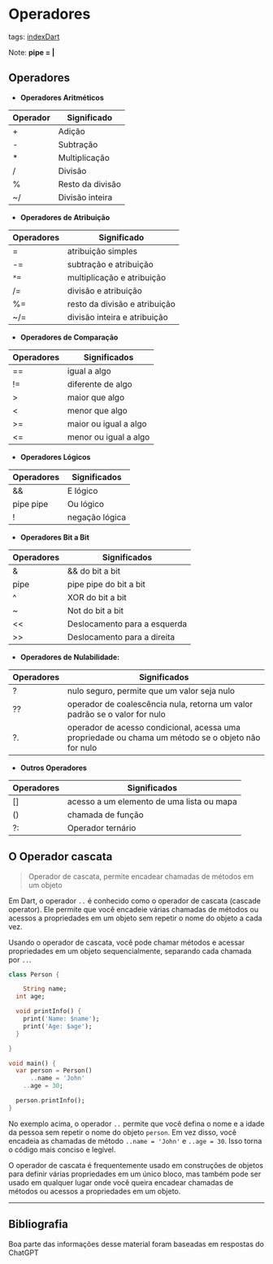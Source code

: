 # Operadores
tags: [indexDart](indexDart.md)

Note:   **pipe = |**

## Operadores 

* **Operadores Aritméticos**

| Operador | Significado      |
| -------- | ---------------- |
| +        | Adição           |
| -        | Subtração        |
| *        | Multiplicação    |
| /        | Divisão          |
| %        | Resto da divisão |
| ~/       | Divisão inteira  |

* **Operadores de Atribuição**

| Operadores | Significado                   |
| ---------- | ----------------------------- |
| =          | atribuição simples            |
| -=         | subtração e atribuição        |
| `*=`       | multiplicação e atribuição    |
| /=         | divisão e atribuição          |
| %=         | resto da divisão e atribuição |
| ~/=        | divisão inteira e atribuição  |

* **Operadores de Comparação**

| Operadores | Significados          |
| ---------- | --------------------- |
| ==         | igual a algo          |
| !=         | diferente de algo     |
| >          | maior que algo        |
| <          | menor que algo        |
| >=         | maior ou igual a algo |
| <=         | menor ou igual a algo |

* **Operadores Lógicos**

| Operadores | Significados   |
| ---------- | -------------- |
| &&         | E lógico       |
| pipe pipe  | Ou lógico      |
| !          | negação lógica |

* **Operadores Bit a Bit**

| Operadores | Significados                 |
| ---------- | ---------------------------- |
| &          | && do bit a bit              |
| pipe       | pipe pipe do bit a bit       |
| ^          | XOR do bit a bit             |
| ~          | Not do bit a bit             |
| <<         | Deslocamento para a esquerda |
| >>         | Deslocamento para a direita  |

* **Operadores de Nulabilidade:**

| Operadores | Significados                                                                                       |
| ---------- | -------------------------------------------------------------------------------------------------- |
| ?          | nulo seguro, permite que um valor seja nulo                                                        |
| ??         | operador de coalescência nula, retorna um valor padrão se o valor for nulo                         |
| ?.         | operador de acesso condicional, acessa uma propriedade ou chama um método se o objeto não for nulo |

* **Outros Operadores**

| Operadores | Significados                              |
| ---------- | ----------------------------------------- |
| []         | acesso a um elemento de uma lista ou mapa |
| ()         | chamada de função                         |
| ?:         | Operador ternário                         |


## O Operador cascata

> Operador de cascata, permite encadear chamadas de métodos em um objeto

Em Dart, o operador `..` é conhecido como o operador de cascata (cascade operator). Ele permite que você encadeie várias chamadas de métodos ou acessos a propriedades em um objeto sem repetir o nome do objeto a cada vez.

Usando o operador de cascata, você pode chamar métodos e acessar propriedades em um objeto sequencialmente, separando cada chamada por `..`. 

~~~dart
class Person {

	String name;
  int age;

  void printInfo() {
    print('Name: $name');
    print('Age: $age');
  }

}

void main() {
  var person = Person()
	  ..name = 'John'
    ..age = 30;

  person.printInfo();
}
~~~

No exemplo acima, o operador `..` permite que você defina o nome e a idade da pessoa sem repetir o nome do objeto `person`. Em vez disso, você encadeia as chamadas de método `..name = 'John'` e `..age = 30`. Isso torna o código mais conciso e legível.

O operador de cascata é frequentemente usado em construções de objetos para definir várias propriedades em um único bloco, mas também pode ser usado em qualquer lugar onde você queira encadear chamadas de métodos ou acessos a propriedades em um objeto.

-----------------

## Bibliografia

Boa parte das informações desse material foram baseadas em respostas do ChatGPT
